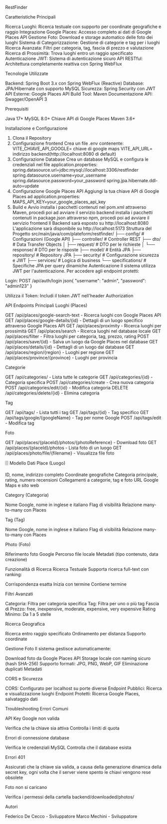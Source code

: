 RestFinder

Caratteristiche Principali

Ricerca Luoghi: Ricerca testuale con supporto per coordinate geografiche e raggio
Integrazione Google Places: Accesso completo ai dati di Google Places API
Gestione Foto: Download e storage automatico delle foto dei luoghi
Sistema di Categorizzazione: Gestione di categorie e tag per i luoghi
Ricerca Avanzata: Filtri per categoria, tag, fascia di prezzo e valutazione
Ricerca di Prossimità: Trova luoghi entro un raggio specificato
Autenticazione JWT: Sistema di autenticazione sicuro
API RESTful: Architettura completamente reattiva con Spring WebFlux

Tecnologie Utilizzate

Backend: Spring Boot 3.x con Spring WebFlux (Reactive)
Database: JPA/Hibernate con supporto MySQL
Sicurezza: Spring Security con JWT
API Esterne: Google Places API
Build Tool: Maven
Documentazione API: Swagger/OpenAPI 3

Prerequisiti

Java 17+
MySQL 8.0+
Chiave API di Google Places
Maven 3.6+

Installazione e Configurazione

1. Clona il Repository
2. Configurazione frontend
   Crea un file .env contenente:
   VITE_CHIAVE_API_GOOGLE= chiave di google maps
   VITE_API_URL= indirizzo backend(http://localhost:8080 di default)
3. Configurazione Database
   Crea un database MySQL e configura le credenziali nel file application.properties:
   spring.datasource.url=jdbc:mysql://localhost:3306/restfinder
   spring.datasource.username=your_username
   spring.datasource.password=your_password
   spring.jpa.hibernate.ddl-auto=update
4. Configurazione Google Places API
   Aggiungi la tua chiave API di Google Places ad application.properties:
   MAPS_API_KEY=your_google_places_api_key
5. Build e Avvio
   installa i pacchetti contenuti nel pom.xml attraverso Maven, procedi poi ad avviare il servizio backend
   installa i pacchetti contenuti in package.json attraverso npm, procedi poi ad avviare il servizio frontend
   Il Backend sarà esposto su http://localhost:8080
   L'applicazione sarà disponibile su http://localhost:5173
   Struttura del Progetto
   src/main/java/com/plateform/restfinder/
   ├── config/ # Configurazioni (Google API)
   ├── controller/ # Controller REST
   ├── dto/ # Data Transfer Objects
   │ ├── request/ # DTO per le richieste
   │ └── response/ # DTO per le risposte
   ├── model/ # Entità JPA
   ├── repository/ # Repository JPA
   ├── security/ # Configurazione sicurezza e JWT
   ├── services/ # Logica di business
   └── specifications/ # Specifiche JPA per query dinamiche
   Autenticazione
   Il sistema utilizza JWT per l'autenticazione. Per accedere agli endpoint protetti:

Login: POST /api/auth/login
json{
"username": "admin",
"password": "admin123"
}

Utilizza il Token: Includi il token JWT nell'header Authorization

API Endpoints Principali
Luoghi (Places)

GET /api/places/google-search-text - Ricerca luoghi con Google Places API
GET /api/places/google-details/{id} - Dettagli di un luogo specifico attraverso Google Places API
GET /api/places/proximity - Ricerca luoghi per prossimità
GET /api/places/search - Ricerca luoghi nel database locale
GET /api/places/filter - Filtra luoghi per categoria, tag, prezzo, rating
POST /api/places/save/{id} - Salva un luogo da Google Places nel database
GET /api/places/details/{id} - Dettagli di un luogo dal database
GET /api/places/region/{region} - Luoghi per regione
GET /api/places/province/{province} - Luoghi per provincia

Categorie

GET /api/categories/ - Lista tutte le categorie
GET /api/categories/{id} - Categoria specifica
POST /api/categories/create - Crea nuova categoria
POST /api/categories/edit/{id} - Modifica categoria
DELETE /api/categories/delete/{id} - Elimina categoria

Tag

GET /api/tags/ - Lista tutti i tag
GET /api/tags/{id} - Tag specifico
GET /api/tags/google/{googleName} - Tag per nome Google
POST /api/tags/edit - Modifica tag

Foto

GET /api/places/{placeId}/photos/{photoReference} - Download foto
GET /api/places/{placeId}/photos - Lista foto di un luogo
GET /api/places/photo/file/{filename} - Visualizza file foto

🗄️ Modello Dati
Place (Luogo)

ID, nome, indirizzo completo
Coordinate geografiche
Categoria principale, rating, numero recensioni
Collegamenti a categorie, tag e foto
URL Google Maps e sito web

Category (Categoria)

Nome Google, nome in inglese e italiano
Flag di visibilità
Relazione many-to-many con Places

Tag (Tag)

Nome Google, nome in inglese e italiano
Flag di visibilità
Relazione many-to-many con Places

Photo (Foto)

Riferimento foto Google
Percorso file locale
Metadati (tipo contenuto, data creazione)

Funzionalità di Ricerca
Ricerca Testuale
Supporta ricerca full-text con ranking:

Corrispondenza esatta
Inizia con termine
Contiene termine

Filtri Avanzati

Categoria: Filtra per categoria specifica
Tag: Filtra per uno o più tag
Fascia di Prezzo: free, inexpensive, moderate, expensive, very expensive
Rating Minimo: Da 1 a 5 stelle

Ricerca Geografica

Ricerca entro raggio specificato
Ordinamento per distanza
Supporto coordinate

Gestione Foto
Il sistema gestisce automaticamente:

Download foto da Google Places API
Storage locale con naming sicuro (hash SHA-256)
Supporto formati: JPG, PNG, WebP, GIF
Eliminazione duplicati
Metadati

CORS e Sicurezza

CORS: Configurato per localhost su porte diverse
Endpoint Pubblici: Ricerca e visualizzazione luoghi
Endpoint Protetti: Ricerca Google Places, salvataggio dati

Troubleshooting
Errori Comuni

API Key Google non valida

Verifica che la chiave sia attiva
Controlla i limiti di quota

Errori di connessione database

Verifica le credenziali MySQL
Controlla che il database esista

Errori 401

Assicurati che la chiave sia valida, a causa della generazione dinamica della secret key, ogni volta che il server viene spento le chiavi vengono rese obsolete

Foto non si caricano

Verifica i permessi della cartella backend/downloaded/photos/

Autori

Federico De Cecco - Sviluppatore
Marco Mechini - Sviluppatore

